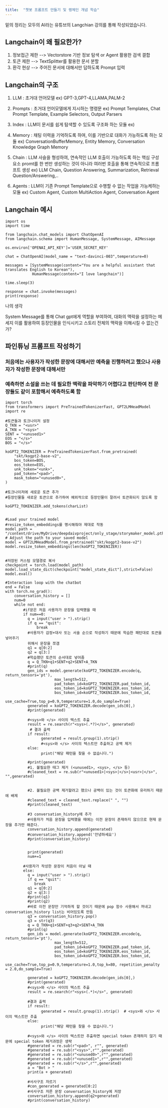 ```yaml
---
title:  "챗봇 프롬프트 만들기 및 랭체인 개념 학습"
---
```


밑의 정리는 모두의 AI라는 유튜브의 Langchian 강의를 통해 작성되었습니다.

Langchain이 왜 필요한가?
---

1. 정보접근 제한 --> Vectorstore 기반 정보 탐색 or Agent 활용한 검색 결합
2. 토큰 제한     --> TextSplitter를 활용한 문서 분할
3. 환각 현상     --> 주어진 문서에 대해서만 답하도록 Prompt 입력

Langchain의 구조
----
1. LLM : 초거대 언어모델
ex) GPT-3,GPT-4,LLAMA,PALM-2

3. Prompts : 초거대 언어모델에게 지시하는 명령문
ex) Prompt Templates, Chat Prompt Template, Example Selectors, Output Parsers

4. Index : LLM이 문서를 쉽게 탐색할 수 있도록 구조화 하는 모듈
ex) 

5. Memory : 채팅 이력을 기억하도록 하여, 이를 기반으로 대화가 가능하도록 하는 모듈
ex) ConversationBufferMemory, Entity Memory, Conversation Knowledge Graph Memory

6. Chain : LLM 사슬을 형성하여, 연속적인 LLM 호출이 가능하도록 하는 핵심 구성 요소
   promt를 한 번만 생성하는 것이 아니라 여러번 호출을 통해 연속적으로 프롬프트 생성
ex) LLM Chain, Question Answering, Summarization, Retrieval Question/Answering,..

7. Agents : LLM이 기존 Prompt Template으로 수행할 수 없는 작업을 가능케하는 모듈
ex) Custom Agent, Custom MultiAction Agent, Conversation Agent

Langchain 예시
---

```
import os
import time

from langchain.chat_models import ChatOpenAI
from langchain.schema import HumanMessage, SystemMessage, AIMessage

os.environ['OPENAI_API_KEY']='USER_SECRET_KEY'

chat = ChatOpenAI(model_name = "text-davinci-003",temperature=0)

messages = [SystemMessage(content="You are a helpful assistant that translates English to Korean"),
            HumanMessage(content="I love langchain")]

time.sleep(3)

response = chat.invoke(messages)
print(response)

```

나의 생각

System Message를 통해 Chat gpt에게 역할을 부여하여, 대화의 맥락을 설정하는 메세지
이를 활용하여 등장인물을 인식시키고 스토리 전체의 맥락을 이해시킬 수 없는건가?


파인튜닝 프롬프트 작성하기
---

### 처음에는 사용자가 작성한 문장에 대해서만 예측을 진행하려고 했으나 사용자가 작성한 문장에 대해서만 
### 예측하면 소설을 쓰는 데 필요한 맥락을 파악하기 어렵다고 판단하여 전 문장들도 같이 포함해서 예측하도록 함 



```
import torch
from transformers import PreTrainedTokenizerFast, GPT2LMHeadModel
import re

#토큰들과 토크나이저 설정
Q_TKN = "<usr>"
A_TKN = "<sys>"
SENT = "<unused1>"
EOS = "</s>"
BOS = "</s>"

koGPT2_TOKENIZER = PreTrainedTokenizerFast.from_pretrained(
    "skt/kogpt2-base-v2",
    bos_token=BOS,
    eos_token=EOS,
    unk_token="<unk>",
    pad_token="<pad>",
    mask_token="<unused0>",
)

#토크나이저에 새로운 토큰 추가
#등장인물들 새로운 토큰으로 추가하여 예외적으로 등장인물이 잘려서 토큰화되지 않도록 함

koGPT2_TOKENIZER.add_tokens(charList)


#Load your trained model
#resize_token_embeddings를 명시해줘야 제대로 작동
model_path = "/content/drive/MyDrive/deepdaivproject/only_stage/storymaker_model.pth" # Adjust the path to your saved model
model = GPT2LMHeadModel.from_pretrained("skt/kogpt2-base-v2")
model.resize_token_embeddings(len(koGPT2_TOKENIZER))


#저장된 커스텀 모델경로 복사
checkpoint = torch.load(model_path)
model.load_state_dict(checkpoint["model_state_dict"],strict=False)
model.eval()

#Interaction loop with the chatbot
end = False
with torch.no_grad():
    conversation_history = []
    num=0
    while not end:
        #if문은 처음 사용자가 문장을 입력했을 때
        if num==0:
          q = input("user > ").strip()
          if q == "quit":
              break
          #사용자가 감정+대사 또는 서술 순으로 작성하기 때문에 학습한 패턴대로 토큰을 넣어주기
          위해서 문장을 쪼갬
          q1 = q[0:2]
          q2 = q[3:]
          #학습했던 토큰의 순서대로 넣어줌
          q = Q_TKN+q1+SENT+q2+SENT+A_TKN
          #print(q)
          gen_ids = model.generate(koGPT2_TOKENIZER.encode(q, return_tensors='pt'),
                      max_length=512,
                      pad_token_id=koGPT2_TOKENIZER.pad_token_id,
                      eos_token_id=koGPT2_TOKENIZER.eos_token_id,
                      bos_token_id=koGPT2_TOKENIZER.bos_token_id,
                      use_cache=True,top_p=0.9,temperature=1.0,do_sample=True)
          generated = koGPT2_TOKENIZER.decode(gen_ids[0],)
          #print(generated)

          #<sys>와 </s> 사이의 텍스트 추출
          result = re.search(r"<sys>(.*?)</s>", generated)
           # 결과 출력
          if result:
                generated = result.group(1).strip()
                #<sys>와 </s> 사이의 텍스트만 추출하고 공백 제거
          else:
                print("해당 패턴을 찾을 수 없습니다.")

          #print(generated)
          #1. 불필요한 태그 제거 (<unused1>, <sys>, </s> 등)
          #cleaned_text = re.sub(r"<unused1>|<sys>|</s>|<usr>|</s>", "",generated)

 
          #2. 불필요한 공백 제거할려고 했으나 공백이 있는 것이 토큰화에 유리하기 때문에 배제
          #cleaned_text = cleaned_text.replace(" ", "")
          #print(cleaned_text)
                
          #3 conversation_history에 추가
          #사용자가 처음 문장을 입력했을 때에는 이전 문장이 존재하지 않으므로 현재 문장을 추가만 해준다.
          conversation_history.append(generated)
          #conversation_history.append('안녕하세요')
          #print(conversation_history)
        

          print(generated)
          num+=1
       
        #사용자가 작성한 문장이 처음이 아닐 때
        else:
          q = input("user > ").strip()
          if q == "quit":
             break
          q1 = q[0:2]
          q2 = q[3:]
          #print(q1)
          #print(q2)
          #바로 이전 문장만 기억하게 할 것이기 때문에 pop 함수 사용해서 꺼내고 conversation_history list는 비어있도록 만듬
          q3 = conversation_history.pop()
          q3 = str(q3)
          q = Q_TKN+q1+SENT+q3+q2+SENT+A_TKN
          #print(q)
          gen_ids = model.generate(koGPT2_TOKENIZER.encode(q, return_tensors='pt'),
                      max_length=512,
                      pad_token_id=koGPT2_TOKENIZER.pad_token_id,
                      eos_token_id=koGPT2_TOKENIZER.eos_token_id,
                      bos_token_id=koGPT2_TOKENIZER.bos_token_id,
                      use_cache=True,top_p=0.9,temperature=1.0,top_k=80, repetition_penalty = 2.0,do_sample=True)
          
          generated = koGPT2_TOKENIZER.decode(gen_ids[0],)
          #print(generated)
          #<sys>와 </s> 사이의 텍스트 추출
          result = re.search(r"<sys>(.*)</s>", generated)

          #결과 출력
          if result:
                generated = result.group(1).strip()  # <sys>와 </s> 사이의 텍스트만 추출
          else:
                print("해당 패턴을 찾을 수 없습니다.")

          #<sys>와 </s> 사이의 텍스트만 추출하면 special token 존재하지 않기 때문에 special token 제거과정은 생략
          #generated = re.sub(r"<pad>", r"", generated)
          #generated = re.sub(r"<sys>",r"",generated)
          #generated = re.sub(r"<unused0>",r"",generated)
          #generated = re.sub(r"<unused1>",r"",generated)
          #generated = re.sub(r"</s>",r"",generated)
          a = "Bot > "
          print(a + generated)

          #서사구조 자르기
          #con_generated = generated[0:2]
          #서사구조 자른 문장 conversation_history에 저장
          conversation_history.append(q2+generated)
          #print(conversation_history)
```







